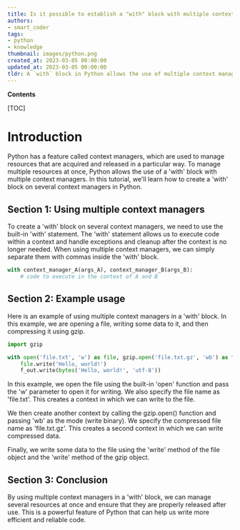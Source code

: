 ```yaml
---
title: Is it possible to establish a "with" block with multiple context managers?
authors:
- smart_coder
tags:
- python
- knowledge
thumbnail: images/python.png
created_at: 2023-03-05 00:00:00
updated_at: 2023-03-05 00:00:00
tldr: A `with` block in Python allows the use of multiple context managers simultaneously by separating them with commas inside the parentheses.
---
```


**Contents**

[TOC]

# Introduction
Python has a feature called context managers, which are used to manage resources that are acquired and released in a particular way. To manage multiple resources at once, Python allows the use of a 'with' block with multiple context managers. In this tutorial, we'll learn how to create a 'with' block on several context managers in Python.

## Section 1: Using multiple context managers
To create a 'with' block on several context managers, we need to use the built-in 'with' statement. The 'with' statement allows us to execute code within a context and handle exceptions and cleanup after the context is no longer needed. When using multiple context managers, we can simply separate them with commas inside the 'with' block.

```python
with context_manager_A(args_A), context_manager_B(args_B):
    # code to execute in the context of A and B
```

## Section 2: Example usage
Here is an example of using multiple context managers in a 'with' block. In this example, we are opening a file, writing some data to it, and then compressing it using gzip.

```python
import gzip

with open('file.txt', 'w') as file, gzip.open('file.txt.gz', 'wb') as f_out:
    file.write('Hello, world!')
    f_out.write(bytes('Hello, world!', 'utf-8'))
```

In this example, we open the file using the built-in 'open' function and pass the 'w' parameter to open it for writing. We also specify the file name as 'file.txt'. This creates a context in which we can write to the file.

We then create another context by calling the gzip.open() function and passing 'wb' as the mode (write binary). We specify the compressed file name as 'file.txt.gz'. This creates a second context in which we can write compressed data.

Finally, we write some data to the file using the 'write' method of the file object and the 'write' method of the gzip object.

## Section 3: Conclusion
By using multiple context managers in a 'with' block, we can manage several resources at once and ensure that they are properly released after use. This is a powerful feature of Python that can help us write more efficient and reliable code.
